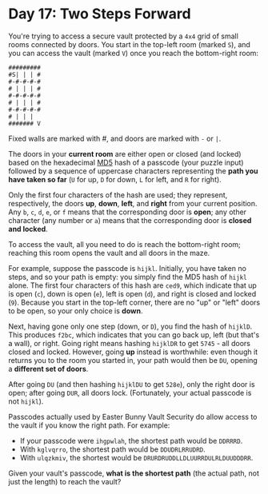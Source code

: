 # Day 17: Two Steps Forward
You're trying to access a secure vault protected by a `4x4` grid of small rooms connected by doors. You start in the 
top-left room (marked `S`), and you can access the vault (marked `V`) once you reach the bottom-right room:
```
#########
#S| | | #
#-#-#-#-#
# | | | #
#-#-#-#-#
# | | | #
#-#-#-#-#
# | | |
####### V
```
Fixed walls are marked with #, and doors are marked with `-` or `|`.

The doors in your **current room** are either open or closed (and locked) based on the hexadecimal 
[MD5](https://en.wikipedia.org/wiki/MD5) hash of a passcode (your puzzle input) followed by a sequence of uppercase 
characters representing the **path you have taken so far** (`U` for up, `D` for down, `L` for left, and `R` for right).

Only the first four characters of the hash are used; they represent, respectively, the doors **up**, **down**, 
**left**, and **right** from your current position. Any `b`, `c`, `d`, `e`, or `f` means that the corresponding door 
is **open**; any other character (any number or `a`) means that the corresponding door is **closed and locked**.

To access the vault, all you need to do is reach the bottom-right room; reaching this room opens the vault and all 
doors in the maze.

For example, suppose the passcode is `hijkl`. Initially, you have taken no steps, and so your path is empty: you 
simply find the MD5 hash of `hijkl` alone. The first four characters of this hash are `ced9`, which indicate that up 
is open (`c`), down is open (`e`), left is open (`d`), and right is closed and locked (`9`). Because you start in the 
top-left corner, there are no "up" or "left" doors to be open, so your only choice is **down**.

Next, having gone only one step (down, or `D`), you find the hash of `hijklD`. This produces `f2bc`, which indicates 
that you can go back up, left (but that's a wall), or right. Going right means hashing `hijklDR` to get `5745` - all 
doors closed and locked. However, going **up** instead is worthwhile: even though it returns you to the room you started 
in, your path would then be `DU`, opening a **different set of doors**.

After going `DU` (and then hashing `hijklDU` to get `528e`), only the right door is open; after going `DUR`, all doors 
lock. (Fortunately, your actual passcode is not `hijkl`).

Passcodes actually used by Easter Bunny Vault Security do allow access to the vault if you know the right path. For 
example:
* If your passcode were `ihgpwlah`, the shortest path would be `DDRRRD`.
* With `kglvqrro`, the shortest path would be `DDUDRLRRUDRD`.
* With `ulqzkmiv`, the shortest would be `DRURDRUDDLLDLUURRDULRLDUUDDDRR`.

Given your vault's passcode, **what is the shortest path** (the actual path, not just the length) to reach the vault?
